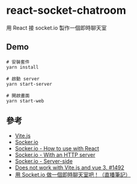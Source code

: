 # react-socket-chatroom

用 React 接 socket.io 製作一個即時聊天室

## Demo

```
# 安裝套件
yarn install

# 啟動 server
yarn start-server

# 開啟畫面
yarn start-web
```

## 參考

- [Vite.js](https://vitejs.dev/config/)
- [Socker.io](https://socket.io/docs/v4/)
- [Socker.io - How to use with React](https://socket.io/how-to/use-with-react)
- [Socker.io - With an HTTP server](https://socket.io/docs/v4/server-initialization/#with-an-http-server)
- [Socker.io - Server-side](https://socket.io/docs/v3/emit-cheatsheet/#server-side)
- [Does not work with Vite.js and vue 3. #1492](https://github.com/socketio/socket.io-client/issues/1492)
- [用 Socket.io 做一個即時聊天室吧！（直播筆記）](https://creativecoding.in/2020/03/25/%E7%94%A8-socket-io-%E5%81%9A%E4%B8%80%E5%80%8B%E5%8D%B3%E6%99%82%E8%81%8A%E5%A4%A9%E5%AE%A4%E5%90%A7%EF%BC%81%EF%BC%88%E7%9B%B4%E6%92%AD%E7%AD%86%E8%A8%98%EF%BC%89/)
